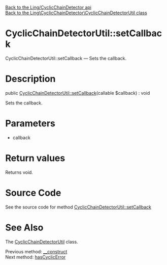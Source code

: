 [Back to the Ling/CyclicChainDetector api](https://github.com/lingtalfi/CyclicChainDetector/blob/master/doc/api/Ling/CyclicChainDetector.md)<br>
[Back to the Ling\CyclicChainDetector\CyclicChainDetectorUtil class](https://github.com/lingtalfi/CyclicChainDetector/blob/master/doc/api/Ling/CyclicChainDetector/CyclicChainDetectorUtil.md)


CyclicChainDetectorUtil::setCallback
================



CyclicChainDetectorUtil::setCallback — Sets the callback.




Description
================


public [CyclicChainDetectorUtil::setCallback](https://github.com/lingtalfi/CyclicChainDetector/blob/master/doc/api/Ling/CyclicChainDetector/CyclicChainDetectorUtil/setCallback.md)(callable $callback) : void




Sets the callback.




Parameters
================


- callback

    


Return values
================

Returns void.








Source Code
===========
See the source code for method [CyclicChainDetectorUtil::setCallback](https://github.com/lingtalfi/CyclicChainDetector/blob/master/CyclicChainDetectorUtil.php#L54-L57)


See Also
================

The [CyclicChainDetectorUtil](https://github.com/lingtalfi/CyclicChainDetector/blob/master/doc/api/Ling/CyclicChainDetector/CyclicChainDetectorUtil.md) class.

Previous method: [__construct](https://github.com/lingtalfi/CyclicChainDetector/blob/master/doc/api/Ling/CyclicChainDetector/CyclicChainDetectorUtil/__construct.md)<br>Next method: [hasCyclicError](https://github.com/lingtalfi/CyclicChainDetector/blob/master/doc/api/Ling/CyclicChainDetector/CyclicChainDetectorUtil/hasCyclicError.md)<br>

